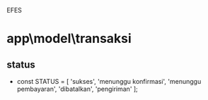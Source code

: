 EFES

# app\model\transaksi

## status

-   const STATUS = [
    'sukses',
    'menunggu konfirmasi',
    'menunggu pembayaran',
    'dibatalkan',
    'pengiriman'
    ];
